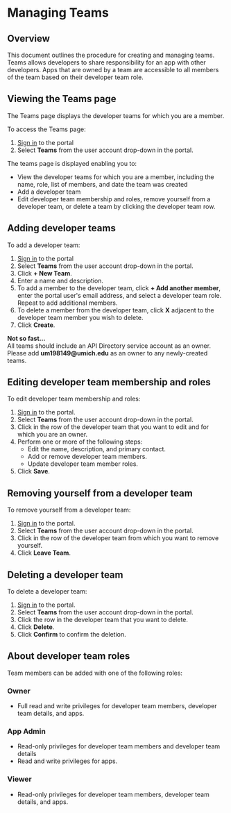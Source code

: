 # Managing Teams

## Overview

This document outlines the procedure for creating and managing teams. Teams
allows developers to share responsibility for an app with other developers.
Apps that are owned by a team are accessible to all members of the team based
on their developer team role.

## Viewing the Teams page

The Teams page displays the developer teams for which you are a member.

To access the Teams page:

1. [Sign in][sign-in] to the portal
2. Select **Teams** from the user account drop-down in the portal.

The teams page is displayed enabling you to:

- View the developer teams for which you are a member, including the name, role, list of members, and date the team was created
- Add a developer team
- Edit developer team membership and roles, remove yourself from a developer team, or delete a team by clicking the developer team row.

## Adding developer teams

To add a developer team:

1. [Sign in][sign-in] to the portal
2. Select **Teams** from the user account drop-down in the portal.
3. Click **+ New Team**.
4. Enter a name and description.
5. To add a member to the developer team, click **+ Add another member**, enter the portal user's email address, and select a developer team role. Repeat to add additional members.
6. To delete a member from the developer team, click **X** adjacent to the developer team member you wish to delete.
7. Click **Create**.

<div class="alert alert-info">
    <div class="alert-heading">
	    <i role="img" class="fa-solid fa-exclamation-circle" aria-hidden="true"></i>
        <strong>Not so fast&hellip;</strong>
    </div>
	<div class="alert-content">All teams should include an API Directory service account as an owner. Please add <strong>um198149@umich.edu</strong> as an owner to any newly-created teams.</div>
</div>

## Editing developer team membership and roles

To edit developer team membership and roles:

1. [Sign in][sign-in] to the portal.
2. Select **Teams** from the user account drop-down in the portal.
3. Click in the row of the developer team that you want to edit and for which you are an owner.
4. Perform one or more of the following steps:
   - Edit the name, description, and primary contact.
   - Add or remove developer team members.
   - Update developer team member roles.
5. Click **Save**.

## Removing yourself from a developer team

To remove yourself from a developer team:

1. [Sign in][sign-in] to the portal.
2. Select **Teams** from the user account drop-down in the portal.
3. Click in the row of the developer team from which you want to remove yourself.
4. Click **Leave Team**.

## Deleting a developer team

To delete a developer team:

1. [Sign in][sign-in] to the portal.
2. Select **Teams** from the user account drop-down in the portal.
3. Click the row in the developer team that you want to delete.
4. Click **Delete**.
5. Click **Confirm** to confirm the deletion.

## About developer team roles

Team members can be added with one of the following roles:

### Owner

- Full read and write privileges for developer team members, developer team details, and apps.

### App Admin

- Read-only privileges for developer team members and developer team details
- Read and write privileges for apps.

### Viewer

- Read-only privileges for developer team members, developer team details, and apps.

[sign-in]: https://dir.api.it.umich.edu/accounts/login
